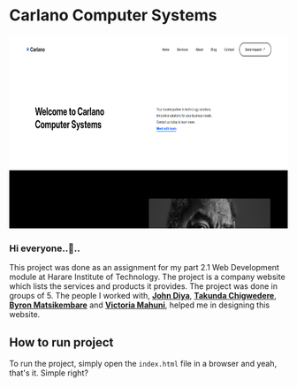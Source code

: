 # Carlano Computer Systems

<img src="./images/readme.png" height=350 width=660>

### Hi everyone..👋..

This project was done as an assignment for my part 2.1 Web Development module at Harare Institute of Technology. The project is a company website which lists the services and products it provides. The project was done in groups of 5. The people I worked with, **[John Diya](https://github.com/xoan0/)**, **[Takunda Chigwedere](https://github.com/e-i-p/)**, **[Byron Matsikembare](https://github.com/matsikembareb/)** and **[Victoria Mahuni](https://github.com/botvicky/)**, helped me in designing this website. 

## How to run project

To run the project, simply open the `index.html` file in a browser and yeah, that's it. Simple right? 